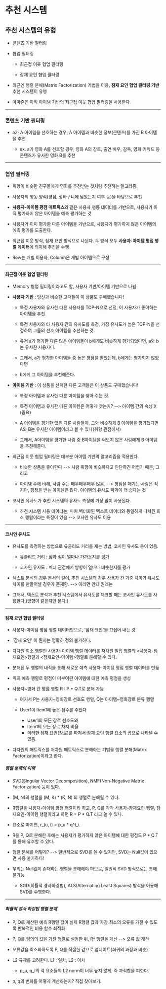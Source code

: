 # **추천 시스템**


## **추천 시스템의 유형**
- 콘텐츠 기반 필터링

- 협업 필터링

    - 최근접 이웃 협업 필터링

    - 잠재 요인 협업 필터링

- 최근엔 행렬 분해(Matrix Factorization) 기법을 이용, **잠재 요인 협업 필터링 기반** 추천 시스템이 유행

- 아마존은 아직 아이템 기반의 최근접 이웃 협업 필터링을 사용한다.

---

### **콘텐츠 기반 필터링**

- a가 A 아이템을 선호하는 경우, A 아이템과 비슷한 정보(콘텐츠)를 가진 B 아이템을 추천

    - ex. a가 영화 A를 선호할 경우, 영화 A의 장르, 출연 배우, 감독, 영화 키워드 등 콘텐츠가 유사한 영화 B를 추천

---


### **협업 필터링**

- 취향이 비슷한 친구들에게 영화를 추천받는 것처럼 추천하는 알고리즘.

- 사용자의 행동 양식(평점, 장바구니에 담았는지 여부 등)을 바탕으로 추천

- **사용자-아이템 평점 매트릭스**와 같은 사용자 행동 데이터를 기반으로, 사용자가 아직 평가하지 않은 아이템을 예측 평가하는 것

- 사용자가 이미 평가한 다른 아이템을 기반으로, 사용자가 평가하지 않은 아이템의 예측 평가를 도출한다.

- 최근접 이웃 방식, 잠재 요인 방식으로 나뉜다. 두 방식 모두 **사용자-아이템 평점 행렬 데이터**에 의지해 추천을 수행

- Row는 개별 이용자, Column은 개별 아이템으로 구성

---

#### **최근접 이웃 협업 필터링**

- Memory 협업 필터링이라고도 함, 사용자 기반/아이템 기반으로 나뉨

- **사용자 기반** : 당신과 비슷한 고객들이 이 상품도 구매했습니다!

    - 특정 사용자와 유사한 다른 사용자를 TOP-N으로 선정, 이 사용자가 좋아하는 아이템을 추천

    - 특정 사용자와 타 사용자 간의 유사도를 측정, 가장 유사도가 높은 TOP-N을 선정하여 그들의 선호 아이템을 추천하는 것.
    - 유저 a가 평가한 다른 많은 아이템들이 b에게도 비슷하게 평가되었다면, a와 b는 유사한 사용자다.
    - 그래서, a가 평가한 아이템들 중 높은 평점을 받았는데, b에게는 평가되지 않았다면
    - b에게 그 아이템을 추천해준다.

- **아이템 기반** : 이 상품을 선택한 다른 고객들은 이 상품도 구매했습니다!

    - 특정 아이템과 유사한 다른 아이템을 찾아 주는 것.

    - 특정 아이템과 유사한 다른 아이템은 어떻게 찾는가? --> 아이템 간의 속성 X (중요)
    - A 아이템을 평가한 많은 다른 사람들이, 그와 비슷하게 B 아이템을 평가했다면 A와 B는 유사한 아이템이라고 볼 수 있다(취향 관점에서)
    - 그래서, A아이템을 평가한 사람 중 B아이템을 써보지 않은 사람에게 B 아이템을 추천해준다.

- 최근접 이웃 협업 필터링은 대부분 아이템 기반의 알고리즘을 적용한다.

    - 비슷한 상품을 좋아한다 --> 사람 취향이 비슷하다고 판단하긴 어렵기 때문, 그리고

    - 아이템 수에 비해, 사람 수는 매우매우매우 많음. --> 평점을 매기는 사람은 적지만, 평점을 받는 아이템은 많다. 아이템의 유사도 파악이 더 쉽다는 것

- 코사인 유사도가 추천 시스템의 유사도 측정에 가장 많이 사용된다.

    - 추천 시스템 사용 데이터는, 피처 벡터화된 텍스트 데이터와 동일하게 다차원 희소 행렬이라는 특징이 있음 --> 코사인 유사도 이용


---

#### **코사인 유사도**
- 유사도를 측정하는 방법으로 유클리드 거리를 재는 방법, 코사인 유사도 등이 있음.

    - 유클리드 거리 : 점과 점이 얼마나 가까운지를 평가

    - 코사인 유사도 : 벡터 관점에서 방향이 얼마나 비슷한지를 평가
- 텍스트 분석의 경우 문서의 길이, 추천 시스템의 경우 사용자 간 기준 차이가 유사도 차이를 만들어낼 경우가 존재함. --> 이러면 안돼 원래는
- 그래서, 텍스트 분석과 추천 시스템에서 유사도를 체크할 때는 코사인 유사도를 사용한다.(방향이 같은지만 본다.)

---

#### **잠재 요인 협업 필터링**

- 사용자-아이템 평점 행렬 데이터만으로, '잠재 요인'을 끄집어 내는 것.

- '잠재 요인' 이 뭔지는 명확히 정의 불가하다.

- 다차원 희소 행렬인 사용자-아이템 행렬 데이터를 저차원 밀집 행렬의 <사용자-잠재요인>행렬과 <잠재요인-아이템>행렬로 분해할 수 있다.

- 분해된 두 행렬의 내적을 통해 새로운 예측 사용자-아이템 평점 행렬 데이터를 만듦

- 위의 예측 행렬로 평점이 미부여된 아이템에 대한 예측 평점을 생성

- 사용자~영화 간 평점 행렬 R : P * Q.T로 분해 가능

    - 여기서 P는 사용자~영화장르 선호도 행렬, Q는 아이템~영화장르 분류 행렬
    
    - User1이 Item1에 높은 점수를 주었다
        - User1의 모든 장르 선호도와
        - Item1의 모든 장르 차지 비율
        - 이러한 잠재 요인(장르)를 따져서 잠재 요인 행렬 요소의 곱으로 나타낼 수 있음.

- 다차원의 매트릭스를 저차원 매트릭스로 분해하는 기법을 행렬 분해(Matrix Factorization)이라고 한다.


##### **행렬 분해의 이해**

- SVD(Singular Vector Decomposition), NMF(Non-Negative Matrix Factorization) 등이 있다.

- (M, N)의 행렬을 (M, K) * (K, N) 의 행렬로 분해될 수 있다.

- R행렬을 사용자-아이템 평점 행렬이라 하고, P, Q를 각각 사용자-잠재요인 행렬, 잠재요인-아이템 행렬이라고 하면 R = P * Q.T 라고 쓸 수 있다.

- 요소로 따지면, r_(u, i) = p_u * q^t_i.

- R을 P, Q로 분해한 후에는 사용자가 평가하지 않은 아이템에 대한 평점도 P * Q.T를 통해 유추할 수 있다.


- 행렬 분해를 어떻게? --> 일반적으로 SVD를 쓸 수 있지만, SVD는 Null값이 있으면 사용 불가하다!
- 우리는 Null값이 존재하는 행렬을 분해해야 하므로, 일반적 SVD 방식으로는 분해 불가능
    - SGD(확률적 경사하강법), ALS(Alternating Least Squares) 방식을 이용해 SVD를 수행한다.

---
 
##### **확률적 경사 하강법 행렬 분해**

- P, Q로 계산된 예측 R행렬 값이 실제 R행렬 값과 가장 최소의 오류를 가질 수 있도록 반복적인 비용 함수 최적화

- P, Q를 임의의 값을 가진 행렬로 설정한 뒤, R^ 행렬을 계산 --> 오류 값 계산

- 오류값을 최소화하도록 P, Q를 적절한 값으로 업데이트(회귀의 과정과 비슷)

- L2 규제를 고려한다. L1 : 일차, L2 : 이차
    - p_u, q_i의 각 요소들의 L2 norm이 너무 높지 않게, 즉 과적합을 피한다.

- p, q의 변화를 어떻게 계산하는지? 직접 찾아보기.